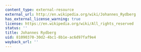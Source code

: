 ```yaml
---
content_type: external-resource
external_url: http://en.wikipedia.org/wiki/Johannes_Rydberg
has_external_license_warning: true
license: https://en.wikipedia.org/wiki/All_rights_reserved
status: ''
title: Johannes Rydberg
uid: 81090370-30d2-4bc1-8b1e-ac6d97faf9e4
wayback_url: ''
---
```

